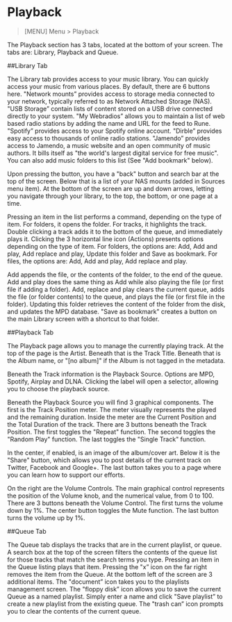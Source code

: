 # Playback

> [MENU] Menu > Playback

The Playback section has 3 tabs, located at the bottom of your screen. The tabs are: Library, Playback and Queue.

##Library Tab

The Library tab provides access to your music library. You can quickly access your music from various places. By default, there are 6 buttons here. "Network mounts” provides access to storage media connected to your network, typically referred to as Network Attached Storage (NAS). "USB Storage” contain lists of content stored on a USB drive connected directly to your system. "My Webradios” allows you to maintain a list of web based radio stations by adding the name and URL for the feed to Rune. "Spotify” provides access to your Spotify online account. "Dirble” provides easy access to thousands of online radio stations. "Jamendo” provides access to Jamendo, a music website and an open community of music authors. It bills itself as "the world's largest digital service for free music". You can also add music folders to this list (See "Add bookmark" below).

Upon pressing the button, you have a "back" button and search bar at the top of the screen. Below that is a list of your NAS mounts (added in Sources menu item). At the bottom of the screen are up and down arrows, letting you navigate through your library, to the top, the bottom, or one page at a time. 

Pressing an item in the list performs a command, depending on the type of item. For folders, it opens the folder. For tracks, it highlights the track. Double clicking a track adds it to the bottom of the queue, and immediately plays it. Clicking the 3 horizontal line icon (Actions) presents options depending on the type of item. For folders, the options are: Add, Add and play, Add replace and play, Update this folder and Save as bookmark. For files, the options are: Add, Add and play, Add replace and play.

Add appends the file, or the contents of the folder, to the end of the queue. Add and play does the same thing as Add while also playing the file (or first file if adding a folder). Add, replace and play clears the current queue, adds the file (or folder contents) to the queue, and plays the file (or first file in the folder). Updating this folder retrieves the content of the folder from the disk, and updates the MPD database. "Save as bookmark" creates a button on the main Library screen with a shortcut to that folder.


##Playback Tab

The Playback page allows you to manage the currently playing track. At the top of the page is the Artist. Beneath that is the Track Title. Beneath that is the Album name, or "[no album]" if the Album is not tagged in the metadata.

Beneath the Track information is the Playback Source. Options are MPD, Spotify, Airplay and DLNA. Clicking the label will open a selector, allowing you to choose the playback source.

Beneath the Playback Source you will find 3 graphical components. The first is the Track Position meter. The meter visually represents the played and the remaining duration. Inside the meter are the Current Position and the Total Duration of the track. There are 3 buttons beneath the Track Position. The first toggles the "Repeat" function. The second toggles the "Random Play" function. The last toggles the "Single Track" function.

In the center, if enabled, is an image of the album/cover art. Below it is the "Share" button, which allows you to post details of the current track on Twitter, Facebook and Google+. The last button takes you to a page where you can learn how to support our efforts.

On the right are the Volume Controls. The main graphical control represents the position of the Volume knob, and the numerical value, from 0 to 100. There are 3 buttons beneath the Volume Control. The first turns the volume down by 1%. The center button toggles the Mute function. The last button turns the volume up by 1%.

##Queue Tab

The Queue tab displays the tracks that are in the current playlist, or queue. A search box at the top of the screen filters the contents of the queue list for those tracks that match the search terms you type. Pressing an item in the Queue listing plays that item. Pressing the "x” icon on the far right removes the item from the Queue. At the bottom left of the screen are 3 additional items. The "document” icon takes you to the playlists management screen. The "floppy disk” icon allows you to save the current Queue as a named playlist. Simply enter a name and click "Save playlist” to create a new playlist from the existing queue. The "trash can” icon prompts you to clear the contents of the current queue.



